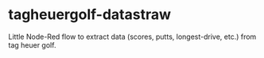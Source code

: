 # tagheuergolf-datastraw
Little Node-Red flow to extract data (scores, putts, longest-drive, etc.) from tag heuer golf.  
